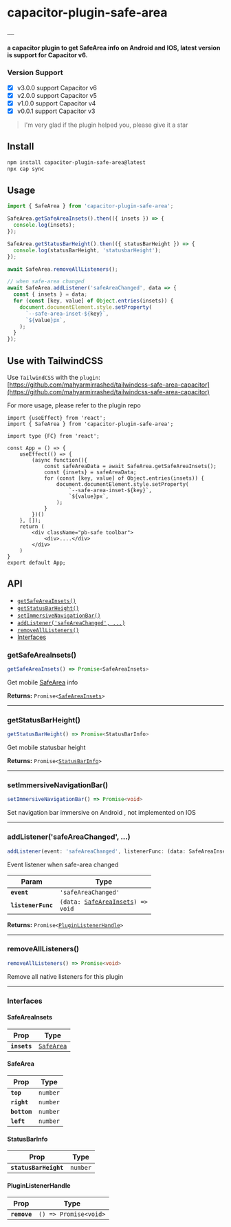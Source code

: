# capacitor-plugin-safe-area

<p align="left">
  <a href="https://img.shields.io/badge/support-Android-516BEB?logo=android&logoColor=white&style=plastic">
    <img src="https://img.shields.io/badge/support-Android-516BEB?style=plastic"  alt="" >
  </a>
  <a href="https://img.shields.io/badge/support-Android-516BEB?logo=android&logoColor=white&style=plastic">
    <img src="https://img.shields.io/badge/support-IOS-516BEB?style=plastic" alt="">
  </a>
  <a href="https://img.shields.io/badge/support-Android-516BEA?logo=ios&logoColor=white&style=plastic">
    <img src="https://img.shields.io/badge/support-Capacitor v6-516BEA?style=plastic" alt="">
  </a>
  <a href="https://www.npmjs.com/package/capacitor-plugin-safe-area">
    <img src="https://img.shields.io/npm/v/capacitor-plugin-safe-area/latest.svg" alt="">
  </a>
  <a href="https://www.npmjs.com/package/capacitor-plugin-safe-area">
    <img src="https://img.shields.io/npm/dm/capacitor-plugin-safe-area.svg" alt=""/>
  </a>
</p>

#### a capacitor plugin to get SafeArea info on Android and IOS, latest version is support for Capacitor v6.

### Version Support
- [x] v3.0.0 support Capacitor v6
- [x] v2.0.0 support Capacitor v5
- [x] v1.0.0 support Capacitor v4
- [x] v0.0.1 support Capacitor v3

> I'm very glad if the plugin helped you, please give it a star

## Install

```bash
npm install capacitor-plugin-safe-area@latest
npx cap sync
```

## Usage

```typescript
import { SafeArea } from 'capacitor-plugin-safe-area';

SafeArea.getSafeAreaInsets().then(({ insets }) => {
  console.log(insets);
});

SafeArea.getStatusBarHeight().then(({ statusBarHeight }) => {
  console.log(statusBarHeight, 'statusbarHeight');
});

await SafeArea.removeAllListeners();

// when safe-area changed
await SafeArea.addListener('safeAreaChanged', data => {
  const { insets } = data;
  for (const [key, value] of Object.entries(insets)) {
    document.documentElement.style.setProperty(
      `--safe-area-inset-${key}`,
      `${value}px`,
    );
  }
});
```

## Use with TailwindCSS
 Use `TailwindCSS` with the `plugin`:  [https://github.com/mahyarmirrashed/tailwindcss-safe-area-capacitor](https://github.com/mahyarmirrashed/tailwindcss-safe-area-capacitor)

 For more usage, please refer to the plugin repo

```tsx
import {useEffect} from 'react';
import { SafeArea } from 'capacitor-plugin-safe-area';

import type {FC} from 'react';

const App = () => {
    useEffect(() => {
        (async function(){
            const safeAreaData = await SafeArea.getSafeAreaInsets();
            const {insets} = safeAreaData;
            for (const [key, value] of Object.entries(insets)) {
                document.documentElement.style.setProperty(
                    `--safe-area-inset-${key}`,
                    `${value}px`,
                );
            }
        })()
    }, []);
    return (
        <div className="pb-safe toolbar">
            <div>....</div>
        </div>
    )
}
export default App;
```

## API

<docgen-index>

* [`getSafeAreaInsets()`](#getsafeareainsets)
* [`getStatusBarHeight()`](#getstatusbarheight)
* [`setImmersiveNavigationBar()`](#setimmersivenavigationbar)
* [`addListener('safeAreaChanged', ...)`](#addlistenersafeareachanged-)
* [`removeAllListeners()`](#removealllisteners)
* [Interfaces](#interfaces)

</docgen-index>

<docgen-api>
<!--Update the source file JSDoc comments and rerun docgen to update the docs below-->

### getSafeAreaInsets()

```typescript
getSafeAreaInsets() => Promise<SafeAreaInsets>
```

Get mobile <a href="#safearea">SafeArea</a> info

**Returns:** <code>Promise&lt;<a href="#safeareainsets">SafeAreaInsets</a>&gt;</code>

--------------------


### getStatusBarHeight()

```typescript
getStatusBarHeight() => Promise<StatusBarInfo>
```

Get mobile statusbar height

**Returns:** <code>Promise&lt;<a href="#statusbarinfo">StatusBarInfo</a>&gt;</code>

--------------------


### setImmersiveNavigationBar()

```typescript
setImmersiveNavigationBar() => Promise<void>
```

Set navigation bar immersive on Android , not implemented on IOS

--------------------


### addListener('safeAreaChanged', ...)

```typescript
addListener(event: 'safeAreaChanged', listenerFunc: (data: SafeAreaInsets) => void) => Promise<PluginListenerHandle>
```

Event listener when safe-area changed

| Param              | Type                                                                         |
| ------------------ | ---------------------------------------------------------------------------- |
| **`event`**        | <code>'safeAreaChanged'</code>                                               |
| **`listenerFunc`** | <code>(data: <a href="#safeareainsets">SafeAreaInsets</a>) =&gt; void</code> |

**Returns:** <code>Promise&lt;<a href="#pluginlistenerhandle">PluginListenerHandle</a>&gt;</code>

--------------------


### removeAllListeners()

```typescript
removeAllListeners() => Promise<void>
```

Remove all native listeners for this plugin

--------------------


### Interfaces


#### SafeAreaInsets

| Prop         | Type                                          |
| ------------ | --------------------------------------------- |
| **`insets`** | <code><a href="#safearea">SafeArea</a></code> |


#### SafeArea

| Prop         | Type                |
| ------------ | ------------------- |
| **`top`**    | <code>number</code> |
| **`right`**  | <code>number</code> |
| **`bottom`** | <code>number</code> |
| **`left`**   | <code>number</code> |


#### StatusBarInfo

| Prop                  | Type                |
| --------------------- | ------------------- |
| **`statusBarHeight`** | <code>number</code> |


#### PluginListenerHandle

| Prop         | Type                                      |
| ------------ | ----------------------------------------- |
| **`remove`** | <code>() =&gt; Promise&lt;void&gt;</code> |

</docgen-api>
